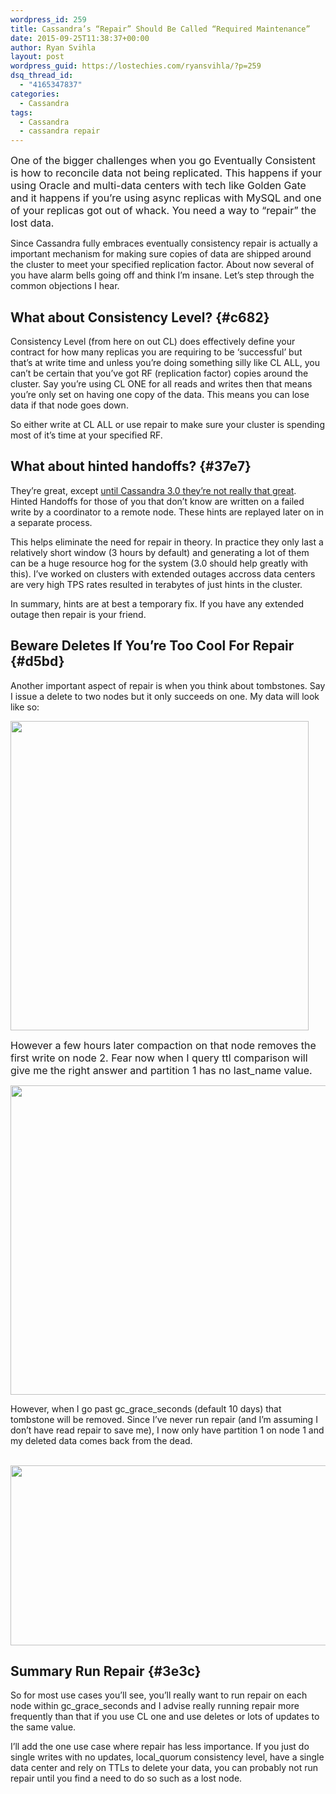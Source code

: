 ```yaml
---
wordpress_id: 259
title: Cassandra’s “Repair” Should Be Called “Required Maintenance”
date: 2015-09-25T11:38:37+00:00
author: Ryan Svihla
layout: post
wordpress_guid: https://lostechies.com/ryansvihla/?p=259
dsq_thread_id:
  - "4165347837"
categories:
  - Cassandra
tags:
  - Cassandra
  - cassandra repair
---
```

<p id="f577">
  <span style="font-size: 16px;">One of the bigger challenges when you go Eventually Consistent is how to reconcile data not being replicated. This happens if your using Oracle and multi-data centers with tech like Golden Gate and it happens if you’re using async replicas with MySQL and one of your replicas got out of whack. You need a way to “repair” the lost data.</span>
</p>

<p id="c3fa">
  Since Cassandra fully embraces eventually consistency repair is actually a important mechanism for making sure copies of data are shipped around the cluster to meet your specified replication factor. About now several of you have alarm bells going off and think I’m insane. Let’s step through the common objections I hear.
</p>

## What about Consistency Level? {#c682}

<p id="6d28">
  Consistency Level (from here on out CL) does effectively define your contract for how many replicas you are requiring to be ‘successful’ but that’s at write time and unless you’re doing something silly like CL ALL, you can’t be certain that you’ve got RF (replication factor) copies around the cluster. Say you’re using CL ONE for all reads and writes then that means you’re only set on having one copy of the data. This means you can lose data if that node goes down.
</p>

<p id="b1e9">
  So either write at CL ALL or use repair to make sure your cluster is spending most of it’s time at your specified RF.
</p>

## What about hinted handoffs? {#37e7}

<p id="37fc">
  They’re great, except <a href="http://www.datastax.com/dev/blog/whats-coming-to-cassandra-in-3-0-improved-hint-storage-and-delivery" rel="nofollow" data-href="http://www.datastax.com/dev/blog/whats-coming-to-cassandra-in-3-0-improved-hint-storage-and-delivery">until Cassandra 3.0 they’re not really that great</a>. Hinted Handoffs for those of you that don’t know are written on a failed write by a coordinator to a remote node. These hints are replayed later on in a separate process.
</p>

<p id="142c">
  This helps eliminate the need for repair in theory. In practice they only last a relatively short window (3 hours by default) and generating a lot of them can be a huge resource hog for the system (3.0 should help greatly with this). I’ve worked on clusters with extended outages accross data centers are very high TPS rates resulted in terabytes of just hints in the cluster.
</p>

<p id="554f">
  In summary, hints are at best a temporary fix. If you have any extended outage then repair is your friend.
</p>

## Beware Deletes If You’re Too Cool For Repair {#d5bd}

<p id="6b14">
  Another important aspect of repair is when you think about tombstones. Say I issue a delete to two nodes but it only succeeds on one. My data will look like so:
</p>

[<img class="alignnone size-full wp-image-263" title="tombstone_repair_after_gc_grace_seconds" src="http://clayvessel.org/clayvessel/wp-content/uploads/2015/09/tombstone_repair_after_gc_grace_seconds.png" alt="" width="477" height="495" srcset="http://clayvessel.org/clayvessel/wp-content/uploads/2015/09/tombstone_repair_after_gc_grace_seconds.png 477w, http://clayvessel.org/clayvessel/wp-content/uploads/2015/09/tombstone_repair_after_gc_grace_seconds-289x300.png 289w" sizes="(max-width: 477px) 100vw, 477px" />](http://clayvessel.org/clayvessel/wp-content/uploads/2015/09/tombstone_repair_after_gc_grace_seconds.png)

<div>
  <div>
    <span style="font-size: 16px;">However a few hours later compaction on that node removes the first write on node 2. Fear now when I query ttl comparison will give me the right answer and partition 1 has no last_name value.</span>
  </div>
</div>

<div>
  <div>
  </div>
  
  <p>
    <a href="http://clayvessel.org/clayvessel/wp-content/uploads/2015/09/tombstone_repair_after_compaction.png"><img class="alignnone size-full wp-image-262" title="tombstone_repair_after_compaction" src="http://clayvessel.org/clayvessel/wp-content/uploads/2015/09/tombstone_repair_after_compaction.png" alt="" width="692" height="495" /></a>
  </p>
</div>

<p id="cb50">
  However, when I go past gc_grace_seconds (default 10 days) that tombstone will be removed. Since I’ve never run repair (and I’m assuming I don’t have read repair to save me), I now only have partition 1 on node 1 and my deleted data comes back from the dead.
</p>

<div>
  <div>
     <a href="http://clayvessel.org/clayvessel/wp-content/uploads/2015/09/tombstone_repair.png"><img class="alignnone size-full wp-image-261" title="tombstone_repair" src="http://clayvessel.org/clayvessel/wp-content/uploads/2015/09/tombstone_repair.png" alt="" width="692" height="288" /></a>
  </div>
</div>

## Summary Run Repair {#3e3c}

<p id="7af8">
  So for most use cases you’ll see, you’ll really want to run repair on each node within gc_grace_seconds and I advise really running repair more frequently than that if you use CL one and use deletes or lots of updates to the same value.
</p>

<p id="14b9">
  I’ll add the one use case where repair has less importance. If you just do single writes with no updates, local_quorum consistency level, have a single data center and rely on TTLs to delete your data, you can probably not run repair until you find a need to do so such as a lost node.
</p>